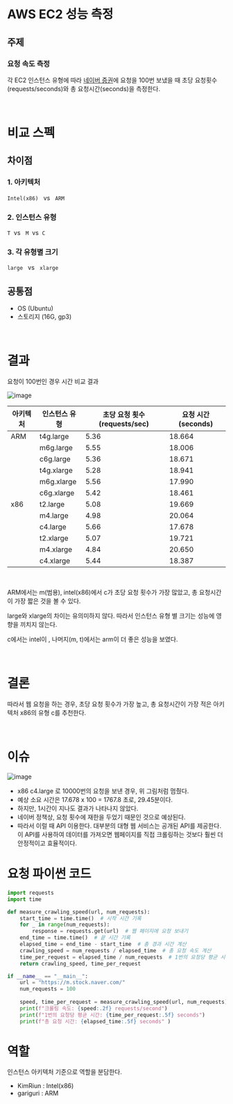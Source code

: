 # AWS EC2 성능 측정
## 주제
### 요청 속도 측정
각 EC2 인스턴스 유형에 따라 [네이버 증권](https://m.stock.naver.com/)에 요청을 100번 보냈을 때 초당 요청횟수(requests/seconds)와 총 요청시간(seconds)을 측정한다.

<br>


# 비교 스펙
## 차이점

### 1. 아키텍처
`Intel(x86)` &nbsp; vs &nbsp; `ARM`

### 2. 인스턴스 유형
`T`&nbsp;  vs &nbsp; `M`&nbsp;  vs&nbsp; `C`
### 3. 각 유형별 크기
`large` &nbsp; vs &nbsp; `xlarge`



## 공통점
- OS (Ubuntu)
- 스토리지 (16G, gp3)

<br>


# 결과


요청이 100번인 경우 시간 비교 결과

![image](https://github.com/koorukuroo/pda_4th/assets/56223389/928ee66c-af17-4ea3-9e09-f68b2346ffef)


| 아키텍처 | 인스턴스 유형 | 초당 요청 횟수(requests/sec) |  요청 시간 (seconds)|
|----------|---------------|---------------------------|---------------------------|
| ARM      | t4g.large     | 5.36                      | 18.664                  |
|          | m6g.large     | 5.55                      | 18.006                  |
|          | c6g.large     | 5.36                      | 18.671                  |
|          | t4g.xlarge    | 5.28                      | 18.941                  |
|          | m6g.xlarge    | 5.56                      | 17.990                  |
|          | c6g.xlarge    | 5.42                      | 18.461                  |
| x86      | t2.large      | 5.08                      | 19.669                  |
|          | m4.large      | 4.98                      | 20.064                  |
|          | c4.large      | 5.66                      | 17.678                  |
|          | t2.xlarge     | 5.07                      | 19.721                  |
|          | m4.xlarge     | 4.84                      | 20.650                  |
|          | c4.xlarge     | 5.44                      | 18.387                  |


<br>


ARM에서는 m(범용), intel(x86)에서 c가 초당 요청 횟수가 가장 많았고, 총 요청시간이 가장 짧은 것을 볼 수 있다.

large와 xlarge의 차이는 유의미하지 않다. 따라서 인스턴스 유형 별 크기는 성능에 영향을 끼치지 않는다.

c에서는 intel이 , 나머지(m, t)에서는 arm이 더 좋은 성능을 보였다.

<br>

# 결론

따라서 웹 요청을 하는 경우, 초당 요청 횟수가 가장 높고, 총 요청시간이 가장 적은 아키텍처 x86의 유형 c를 추천한다.

<br>

# 이슈
![image](https://github.com/koorukuroo/pda_4th/assets/56223389/7d8218fd-865b-4d66-8061-f8b188e52d68)
* x86 c4.large 로 10000번의 요청을 보낸 경우, 위 그림처럼 멈췄다.
* 예상 소요 시간은 17.678 x 100 = 1767.8 초로, 29.45분이다.
* 하지만, 1시간이 지나도 결과가 나타나지 않았다.
* 네이버 정책상, 요청 횟수에 재한을 두었기 때문인 것으로 예상된다.
* 따라서 이럴 때 API 이용한다. 대부분의 대형 웹 서비스는 공개된 API를 제공한다. 이 API를 사용하여 데이터를 가져오면 웹페이지를 직접 크롤링하는 것보다 훨씬 더 안정적이고 효율적이다.


# 요청 파이썬 코드
```python
import requests
import time

def measure_crawling_speed(url, num_requests):
    start_time = time.time()  # 시작 시간 기록
    for _ in range(num_requests):
        response = requests.get(url)  # 웹 페이지에 요청 보내기
    end_time = time.time()  # 끝 시간 기록
    elapsed_time = end_time - start_time  # 총 경과 시간 계산
    crawling_speed = num_requests / elapsed_time  # 총 요청 속도 계산
    time_per_request = elapsed_time / num_requests  # 1번의 요청당 평균 시간 계산
    return crawling_speed, time_per_request

if __name__ == "__main__":
    url = "https://m.stock.naver.com/"
    num_requests = 100
    
    speed, time_per_request = measure_crawling_speed(url, num_requests)
    print(f"크롤링 속도: {speed:.2f} requests/second")
    print(f"1번의 요청당 평균 시간: {time_per_request:.5f} seconds")
    print(f"총 요청 시간: {elapsed_time:.5f} seconds" )
```

# 역할
인스턴스 아키텍처 기준으로 역할을 분담한다.
- KimRiun : Intel(x86)
- gariguri : ARM
